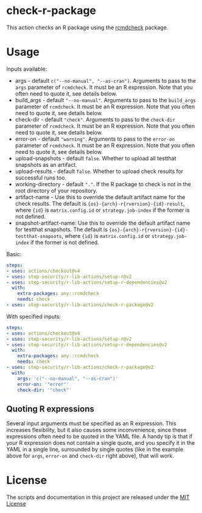 # check-r-package

This action checks an R package using the [rcmdcheck](https://r-lib.github.io/rcmdcheck/) package.

# Usage

Inputs available:
- args - default `c("--no-manual", "--as-cran")`. Arguments to pass to the
  `args` parameter of `rcmdcheck`. It must be an R expression.
  Note that you often need to quote it, see details below.
- build_args - default `"--no-manual"`. Arguments to pass to the `build_args`
  parameter of `rcmdcheck`. It must be an R expression.
  Note that you often need to quote it, see details below.
- check-dir - default `"check"`. Arguments to pass to the `check-dir`
  parameter of `rcmdcheck`. It must be an R expression.
  Note that you often need to quote it, see details below.
- error-on - default `"warning"`. Arguments to pass to the `error-on`
  parameter of `rcmdcheck`. It must be an R expression.
  Note that you often need to quote it, see details below.
- upload-snapshots - default `false`. Whether to upload all testthat
  snapshots as an artifact.
- upload-results - default `false`. Whether to upload check results for
  successful runs too.
- working-directory - default `"."`. If the R package to check is not in
  the root directory of your repository.
- artifact-name - Use this to override the default artifact name for the
  check results. The default is `{os}-{arch}-r{rversion}-{id}-result`, where
  `{id}` is `matrix.config.id` or `strategy.job-index` if the former is
  not defined.
- snapshot-artifact-name: Use this to override the default artifact name
  for testthat snapshots. The default is
  `{os}-{arch}-r{rversion}-{id}-testthat-snapsots`, where `{id}` is
  `matrix.config.id` or `strategy.job-index` if the former is not defined.

Basic:
```yaml
steps:
- uses: actions/checkout@v4
- uses: step-security/r-lib-actions/setup-r@v2
- uses: step-security/r-lib-actions/setup-r-dependencies@v2
  with:
    extra-packages: any::rcmdcheck
    needs: check
- uses: step-security/r-lib-actions/check-r-package@v2
```

With specified inputs:
```yaml
steps:
- uses: actions/checkout@v4
- uses: step-security/r-lib-actions/setup-r@v2
- uses: step-security/r-lib-actions/setup-r-dependencies@v2
  with:
    extra-packages: any::rcmdcheck
    needs: check
- uses: step-security/r-lib-actions/check-r-package@v2
  with:
    args: 'c("--no-manual", "--as-cran")'
    error-on: '"error"'
    check-dir: '"check"'
```

## Quoting R expressions

Several input arguments must be specified as an R expression.
This increases flexibility, but it also causes some inconvenience, since
these expressions often need to be quoted in the YAML file.
A handy tip is that if your R expression does not contain a single quote,
and you specify it in the YAML in a single line, surrounded by single
quotes (like in the example above for `args`, `error-on` and `check-dir`
right above), that will work.

# License

The scripts and documentation in this project are released under the [MIT License](LICENSE)
